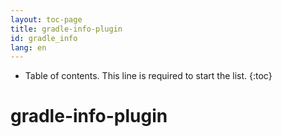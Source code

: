 ```yaml
---
layout: toc-page
title: gradle-info-plugin
id: gradle_info
lang: en
---
```


* Table of contents. This line is required to start the list.
{:toc}

# gradle-info-plugin
